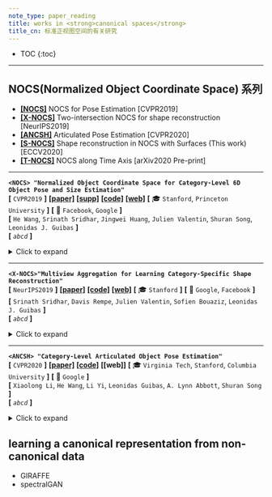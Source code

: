 ```yaml
---
note_type: paper_reading
title: works in <strong>canonical spaces</strong>
title_cn: 标准正视图空间的有关研究
---
```


* TOC
{:toc}

---

## NOCS(Normalized Object Coordinate Space) 系列

 - **[[NOCS]](https://geometry.stanford.edu/projects/NOCS_CVPR2019/)** NOCS for Pose Estimation [CVPR2019]
 - **[[X-NOCS]](https://geometry.stanford.edu/projects/xnocs/)** Two-intersection NOCS for shape reconstruction [NeurIPS2019]
 - **[[ANCSH]](https://articulated-pose.github.io/)** Articulated Pose Estimation [CVPR2020]
 - **[[S-NOCS]](https://geometry.stanford.edu/projects/pix2surf/)** Shape reconstruction in NOCS with Surfaces (This work) [ECCV2020]
 - **[[T-NOCS]](https://geometry.stanford.edu/projects/caspr/)** NOCS along Time Axis [arXiv2020 Pre-print]

---

**`<NOCS> "Normalized Object Coordinate Space for Category-Level 6D Object Pose and Size Estimation"`**  
**[** `CVPR2019` **]** **[[paper]](https://geometry.stanford.edu/projects/NOCS_CVPR2019/pub/NOCS_CVPR2019.pdf)** **[[supp]](https://geometry.stanford.edu/projects/NOCS_CVPR2019/pub/NOCS_CVPR2019_Supp.pdf)** **[[code]](https://github.com/hughw19/NOCS_CVPR2019)** **[[web]](https://geometry.stanford.edu/projects/NOCS_CVPR2019/)** **[** :mortar_board: `Stanford`, `Princeton University`  **]** **[** :office: `Facebook`, `Google` **]**  
**[**  `He Wang`, `Srinath Sridhar`, `Jingwei Huang`, `Julien Valentin`, `Shuran Song`, `Leonidas J. Guibas`  **]**  
**[** _`abcd`_ **]**  

<details markdown="1">
  <summary markdown="0">Click to expand</summary>

- **Motivation**

</details>

---

**`<X-NOCS>"Multiview Aggregation for Learning Category-Specific Shape Reconstruction"`**  
**[** `NeurIPS2019` **]** **[[paper]](https://geometry.stanford.edu/projects/xnocs/pub/xnocs.pdf)** **[[code]](https://github.com/drsrinathsridhar/xnocs/blob/master/README.md#2-download-the-datasets-see-below-for-details)** **[[web]](https://geometry.stanford.edu/projects/xnocs/)** **[** :mortar_board: `Stanford` **]** **[** :office: `Google`, `Facebook` **]**  
**[**  `Srinath Sridhar`, `Davis Rempe`, `Julien Valentin`, `Sofien Bouaziz`, `Leonidas J. Guibas`  **]**  
**[** _`abcd`_ **]**  

<details markdown="1">
  <summary markdown="0">Click to expand</summary>

- **Motivation**

</details>

---

**`<ANCSH> "Category-Level Articulated Object Pose Estimation"`**  
**[** `CVPR2020` **]** **[[paper]](https://articulated-pose.github.io/paper.pdf)** **[[code]](https://github.com/dragonlong/articulated-pose)** **[[web]]** **[** :mortar_board: `Virginia Tech`, `Stanford`, `Columbia University` **]** **[** :office: `Google` **]**  
**[**  `Xiaolong Li`, `He Wang`, `Li Yi`, `Leonidas Guibas`, `A. Lynn Abbott`, `Shuran Song`  **]**  
**[** _`abcd`_ **]**  

<details markdown="1">
  <summary markdown="0">Click to expand</summary>

- **Motivation**

</details>

## learning a canonical representation from non-canonical data

- GIRAFFE
- spectralGAN
